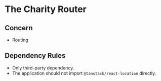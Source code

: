 # The Charity Router

## Concern
* Routing

## Dependency Rules
* Only third-party dependency.
* The application should not import `@tanstack/react-location` directly.
